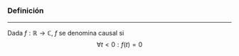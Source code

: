 ### Definición
---
Dada $f : \mathbb{R} \to \mathbb{C}$, $f$ se denomina causal si $$ \forall t < 0 : f(t) = 0 $$
